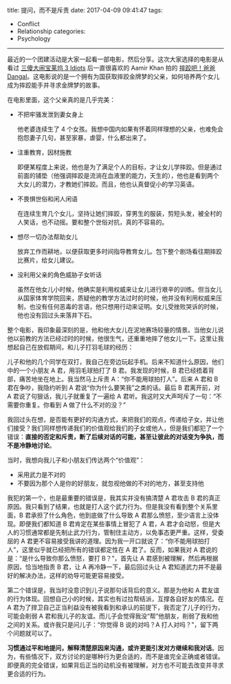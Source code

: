 title: 提问，而不是斥责
date: 2017-04-09 09:41:47
tags:
  - Conflict
  - Relationship
categories:
  - Psychology
---


最近的一个团建活动是大家一起看一部电影，然后分享。这次大家选择的电影是从看过 [三傻大闹宝莱坞 3 Idiots](http://www.imdb.com/title/tt1187043) 后一直很喜欢的 Aamir Khan 拍的 [摔跤吧！爸爸 Dangal](http://www.imdb.com/title/tt5074352/)。这电影说的是一个拥有为国获取摔跤金牌梦的父亲，如何培养两个女儿成为摔跤能手并寻求金牌梦的故事。  

在电影里面，这个父亲真的是几乎完美：  

* 不把牢骚发泄到妻女身上  

  他老婆连续生了 4 个女孩。我想中国内如果有怀着同样理想的父亲，也难免会抱怨妻子几句，甚至家暴，虐婴，什么都出来了。  

* 注重教育，因材施教

  即便某程度上来说，他也是为了满足个人的目标，才让女儿学摔跤。但是通过前面的铺垫（他强调摔跤是流淌在血液里的能力，天生的），他也是看到两个大女儿的潜力，才教她们摔跤。而且，他也认真督促小的学习英语。

* 不畏惧世俗和闲人闲语

  在连续生育几个女儿，坚持让她们摔跤，穿男生的服装，剪短头发，被全村的人笑话，也不动摇。要和整个世俗对抗，真的不容易的。  

* 想尽一切办法帮助女儿

  放弃工作而耕地，以便获取更多时间指导教育女儿。包下整个剧场看往期摔跤比赛片，给女儿建议。

* 没利用父亲的角色威胁子女听话

  虽然在他女儿小时候，他确实是利用权威来让女儿进行艰辛的训练。但当女儿从国家体育学院回来，质疑他的教学方法过时的时候，他并没有利用权威来压制，也没有任何恶毒的言语，他只想用行动来证明。女儿受挫败哭诉的时候，他也没有回过头来落井下石。  

整个电影，我印象最深刻的是，他和他大女儿在泥地赛场较量的情景。当他女儿说他以前教的方法已经过时的时候，他很生气，还重重地摔了他女儿一下。这里让我想起自己在放假期间，和儿子打羽毛球的经历：  

儿子和他的几个同学在双打，我自己在旁边玩起手机。后来不知道什么原因，他们中的一个小朋友 A 君，用羽毛球拍打了 B 君。我发现的时候，B 君已经捂着背部，痛苦地坐在地上。我当然马上斥责 A：“你不能用球拍打人”。后来 A 君和 B 君在争吵，我隐约听到 A 君说“你为什么要笑我”之类的话。最后 B 君离开前，对 A 君说了句狠话，我儿子就重复了一遍给 A 君听。我这时又大声呵斥了一句：“不需要你重复。你看到 A 做了什么不对的没？”

我回过头在想，是否能有更好的沟通方式，来把我们的观点，传递给子女，并让他们接受？我们同样想传递我们的价值观给我们的子女或他人，但是我们都犯了一个错误：**直接的否定和斥责，断了后续对话的可能，甚至让彼此的对话变为争执，而不是冷静地讨论**。  

当时，我想向我儿子和小朋友们传达两个“价值观”：  

* 采用武力是不对的  
* 不要因为那个人是你的好朋友，就忽视他做的不对的地方，甚至支持他  

我犯的第一个，也是最重要的错误是，我其实并没有搞清楚 A 君攻击 B 君的真正原因。我只看到了结果，也就是打人这个武力行为。但是我没有看到整个关系里面，B 君承担了什么角色，他到底做了什么导致 A 君那么愤怒，至少语言上没体现。即便我们都知道 B 君肯定在某些事情上冒犯了 A 君，A 君才会动怒，但是大人的习惯通常都是先制止武力行为，管制住主动方，以免事态更严重。这样，受委屈的 A 君更不容易接受我讲的道理。因为我一开口就说了：“你不能用球拍打人”，这里似乎就已经把所有的错误都定性在 A 君了。反而，如果我对 A 君说的是：“是什么导致你那么愤怒，要打 B？”，首先让 A 君感到被理解，然后再根据原因，恰当地指责 B 君，让 A 再冷静一下，最后回过头让 A 君知道武力并不是最好的解决办法，这样的劝导可能更容易接受。  

第二个错误是，我当时没意识到儿子说那句话背后的意义。那是为他和 A 君友谊的行为体现。回想自己小的时候，其实也有过拉帮结派，互撑各自好友的情况。在 A 君为了捍卫自己正当利益没有被我看到和承认的前提下，我否定了儿子的行为，可能会削弱 A 君和我儿子的友谊。而儿子会觉得我没“帮”他朋友，削弱了我和他之间的关系。或许我只是问儿子：“你觉得 B 说的对吗？A 打人对吗？”，留下两个问题就可以了。  

**习惯通过平和地提问，解释清楚原因来沟通，或许更能引发对方继续和我对话**。因为，有些情况下，双方讨论的是哪种行为更合适的，而不是谁完全正确或者错误。即便真的完全错误，如果背后正当的动机没有被理解，对方也不可能去改变并寻求更合适的行为。  

